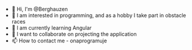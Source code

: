 - 👋 Hi, I'm @Berghauzen
- 👀 I am interested in programming, and as a hobby I take part in obstacle races
- 🌱 I am currently learning Angular
- 💞️ I want to collaborate on projecting the application
- 📫 How to contact me - onaprogramuje

<!---
Berghauzen/Berghauzen is a ✨ special ✨ repository because its `README.md` (this file) appears on your GitHub profile.
You can click the Preview link to take a look at your changes.
--->

